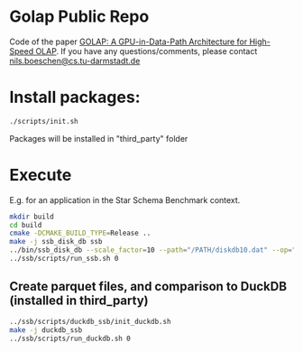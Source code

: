# Golap Public Repo
Code of the paper [GOLAP: A GPU-in-Data-Path Architecture for High-Speed OLAP](https://dl.acm.org/doi/10.1145/3698812).
If you have any questions/comments, please contact nils.boeschen@cs.tu-darmstadt.de

# Install packages:
```bash
./scripts/init.sh
```
Packages will be installed in "third_party" folder

# Execute
E.g. for an application in the Star Schema Benchmark context. 
```bash
mkdir build
cd build
cmake -DCMAKE_BUILD_TYPE=Release ..
make -j ssb_disk_db ssb
../bin/ssb_disk_db --scale_factor=10 --path="/PATH/diskdb10.dat" --op="write" --format=binary
../ssb/scripts/run_ssb.sh 0
```

## Create parquet files, and comparison to DuckDB (installed in third_party)
```bash
../ssb/scripts/duckdb_ssb/init_duckdb.sh
make -j duckdb_ssb
../ssb/scripts/run_duckdb.sh 0
```


